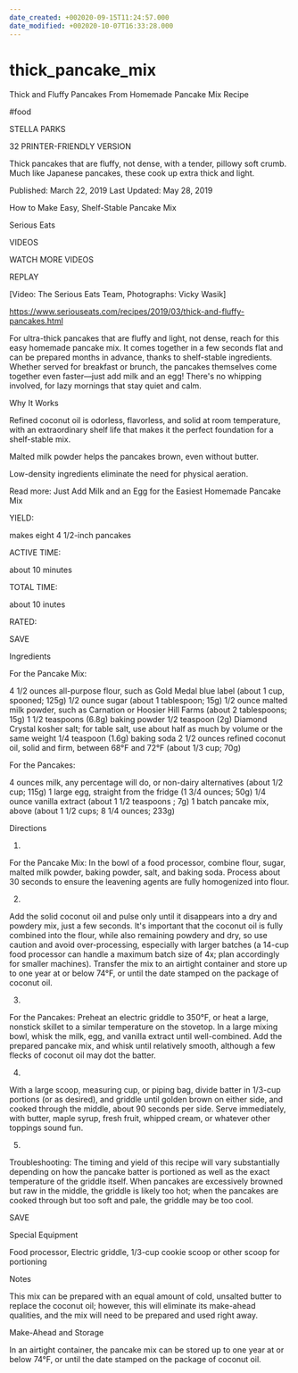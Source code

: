 ```yaml
---
date_created: +002020-09-15T11:24:57.000
date_modified: +002020-10-07T16:33:28.000
---
```


# thick_pancake_mix

Thick and Fluffy Pancakes From Homemade Pancake Mix Recipe

#food

STELLA PARKS

32 PRINTER-FRIENDLY VERSION

Thick pancakes that are fluffy, not dense, with a tender, pillowy soft crumb. Much like Japanese pancakes, these cook up extra thick and light.

Published: March 22, 2019 Last Updated: May 28, 2019

How to Make Easy, Shelf-Stable Pancake Mix

Serious Eats

VIDEOS

   

WATCH MORE VIDEOS

REPLAY

[Video: The Serious Eats Team, Photographs: Vicky Wasik]

https://www.seriouseats.com/recipes/2019/03/thick-and-fluffy-pancakes.html

For ultra-thick pancakes that are fluffy and light, not dense, reach for this easy homemade pancake mix. It comes together in a few seconds flat and can be prepared months in advance, thanks to shelf-stable ingredients. Whether served for breakfast or brunch, the pancakes themselves come together even faster—just add milk and an egg! There's no whipping involved, for lazy mornings that stay quiet and calm.

Why It Works

Refined coconut oil is odorless, flavorless, and solid at room temperature, with an extraordinary shelf life that makes it the perfect foundation for a shelf-stable mix.

Malted milk powder helps the pancakes brown, even without butter.

Low-density ingredients eliminate the need for physical aeration.

Read more: Just Add Milk and an Egg for the Easiest Homemade Pancake Mix

YIELD:

makes eight 4 1/2-inch pancakes

ACTIVE TIME:

about 10 minutes

TOTAL TIME:

about 10 inutes

RATED:

    
 SAVE

Ingredients

For the Pancake Mix:

4 1/2 ounces all-purpose flour, such as Gold Medal blue label (about 1 cup, spooned; 125g)
1/2 ounce sugar (about 1 tablespoon; 15g)
1/2 ounce malted milk powder, such as Carnation or Hoosier Hill Farms (about 2 tablespoons; 15g)
1 1/2 teaspoons (6.8g) baking powder
1/2 teaspoon (2g) Diamond Crystal kosher salt; for table salt, use about half as much by volume or the same weight
1/4 teaspoon (1.6g) baking soda
2 1/2 ounces refined coconut oil, solid and firm, between 68°F and 72°F (about 1/3 cup; 70g)

For the Pancakes:

4 ounces milk, any percentage will do, or non-dairy alternatives (about 1/2 cup; 115g)
1 large egg, straight from the fridge (1 3/4 ounces; 50g)
1/4 ounce vanilla extract (about 1 1/2 teaspoons ; 7g)
1 batch pancake mix, above (about 1 1/2 cups; 8 1/4 ounces; 233g)

Directions

1.

For the Pancake Mix: In the bowl of a food processor, combine flour, sugar, malted milk powder, baking powder, salt, and baking soda. Process about 30 seconds to ensure the leavening agents are fully homogenized into flour.

2.

Add the solid coconut oil and pulse only until it disappears into a dry and powdery mix, just a few seconds. It's important that the coconut oil is fully combined into the flour, while also remaining powdery and dry, so use caution and avoid over-processing, especially with larger batches (a 14-cup food processor can handle a maximum batch size of 4x; plan accordingly for smaller machines). Transfer the mix to an airtight container and store up to one year at or below 74°F, or until the date stamped on the package of coconut oil.

3.

For the Pancakes: Preheat an electric griddle to 350°F, or heat a large, nonstick skillet to a similar temperature on the stovetop. In a large mixing bowl, whisk the milk, egg, and vanilla extract until well-combined. Add the prepared pancake mix, and whisk until relatively smooth, although a few flecks of coconut oil may dot the batter.

4.

With a large scoop, measuring cup, or piping bag, divide batter in 1/3-cup portions (or as desired), and griddle until golden brown on either side, and cooked through the middle, about 90 seconds per side. Serve immediately, with butter, maple syrup, fresh fruit, whipped cream, or whatever other toppings sound fun.

5.

Troubleshooting: The timing and yield of this recipe will vary substantially depending on how the pancake batter is portioned as well as the exact temperature of the griddle itself. When pancakes are excessively browned but raw in the middle, the griddle is likely too hot; when the pancakes are cooked through but too soft and pale, the griddle may be too cool.

 SAVE

Special Equipment

Food processor, Electric griddle, 1/3-cup cookie scoop or other scoop for portioning

Notes

This mix can be prepared with an equal amount of cold, unsalted butter to replace the coconut oil; however, this will eliminate its make-ahead qualities, and the mix will need to be prepared and used right away.

Make-Ahead and Storage

In an airtight container, the pancake mix can be stored up to one year at or below 74°F, or until the date stamped on the package of coconut oil.
